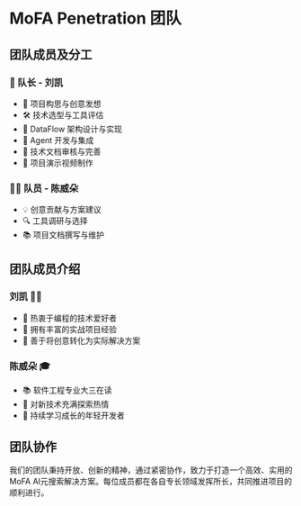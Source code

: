 # MoFA Penetration 团队

## 团队成员及分工

### 👑 队长 - 刘凯
- 🧠 项目构思与创意发想
- 🛠️ 技术选型与工具评估
- 🔄 DataFlow 架构设计与实现
- 🤖 Agent 开发与集成
- 📝 技术文档审核与完善
- 🎥 项目演示视频制作

### 👨‍💻 队员 - 陈威朵
- 💡 创意贡献与方案建议
- 🔍 工具调研与选择
- 📚 项目文档撰写与维护

## 团队成员介绍

### 刘凯 👨‍💻
- 🎯 热衷于编程的技术爱好者
- 💪 拥有丰富的实战项目经验
- 🌟 善于将创意转化为实际解决方案

### 陈威朵 🎓
- 📚 软件工程专业大三在读
- 🔬 对新技术充满探索热情
- 🌱 持续学习成长的年轻开发者


## 团队协作
我们的团队秉持开放、创新的精神，通过紧密协作，致力于打造一个高效、实用的 MoFA AI元搜索解决方案。每位成员都在各自专长领域发挥所长，共同推进项目的顺利进行。